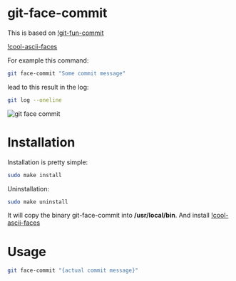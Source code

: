 git-face-commit
==============

This is based on [!git-fun-commit](https://github.com/erthalion/git-fun-commit)

[!cool-ascii-faces](https://nodei.co/npm/cool-ascii-faces/)

For example this command:
```bash
git face-commit "Some commit message"
```
lead to this result in the log:
```bash
git log --oneline
```
<img src='http://lh5.ggpht.com/bTR5TNUl3iqMbSw9uJVvnXieLVGHYt3nsumgkyxl43e2FgJp9Vro7CYqerBC5a6KpdKg7W4_Zjskn222G00AJ1HlTTeSUA' border='0' alt="git face commit" />


Installation
============
Installation is pretty simple:
```bash
sudo make install
```
Uninstallation:
```bash
sudo make uninstall
```
It will copy the binary git-face-commit into <b>/usr/local/bin</b>.
And install [!cool-ascii-faces](https://nodei.co/npm/cool-ascii-faces/)

Usage
=====
```bash
git face-commit "{actual commit message}"
```
